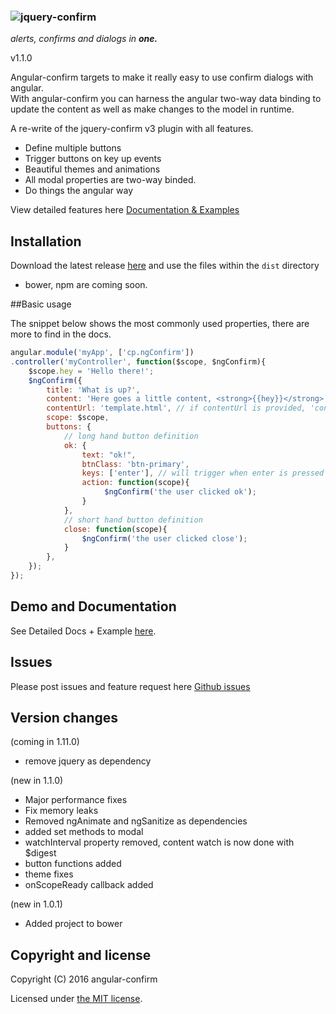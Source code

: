 ### ![jquery-confirm](https://raw.githubusercontent.com/craftpip/angular-confirm/master/angular-confirm.png "jquery-confirm")
*alerts, confirms and dialogs in* ***one.***

v1.1.0

Angular-confirm targets to make it really easy to use confirm dialogs with angular.  
With angular-confirm you can harness the angular two-way data binding to update the content as well as make changes to the model in runtime. 

A re-write of the jquery-confirm v3 plugin with all features.

* Define multiple buttons
* Trigger buttons on key up events
* Beautiful themes and animations
* All modal properties are two-way binded.  
* Do things the angular way

View detailed features here [Documentation & Examples](http://craftpip.github.io/angular-confirm)

## Installation

Download the latest release [here](https://github.com/craftpip/jquery-confirm/archive/master.zip) and use the files within the `dist` directory

* bower, npm are coming soon.

##Basic usage

The snippet below shows the most commonly used properties, there are more to find in the docs.
```js
angular.module('myApp', ['cp.ngConfirm'])
.controller('myController', function($scope, $ngConfirm){
    $scope.hey = 'Hello there!';
    $ngConfirm({
        title: 'What is up?',
        content: 'Here goes a little content, <strong>{{hey}}</strong>',
        contentUrl: 'template.html', // if contentUrl is provided, 'content' is ignored.
        scope: $scope,
        buttons: {   
            // long hand button definition
            ok: { 
                text: "ok!",
                btnClass: 'btn-primary',
                keys: ['enter'], // will trigger when enter is pressed
                action: function(scope){
                     $ngConfirm('the user clicked ok');
                }
            },
            // short hand button definition
            close: function(scope){
                $ngConfirm('the user clicked close');
            }
        },
    });
});
```

## Demo and Documentation

See Detailed Docs + Example [here](http://craftpip.github.io/angular-confirm).

## Issues

Please post issues and feature request here [Github issues](https://github.com/craftpip/angular-confirm/issues)

## Version changes

(coming in 1.11.0)
* remove jquery as dependency

(new in 1.1.0)
* Major performance fixes
* Fix memory leaks
* Removed ngAnimate and ngSanitize as dependencies
* added set methods to modal
* watchInterval property removed, content watch is now done with $digest
* button functions added
* theme fixes
* onScopeReady callback added

(new in 1.0.1)
* Added project to bower


## Copyright and license

Copyright (C) 2016 angular-confirm

Licensed under [the MIT license](LICENSE).

